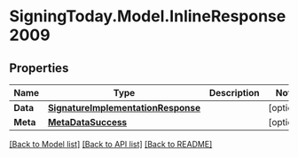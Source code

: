 
# SigningToday.Model.InlineResponse2009

## Properties

Name | Type | Description | Notes
------------ | ------------- | ------------- | -------------
**Data** | [**SignatureImplementationResponse**](SignatureImplementationResponse.md) |  | [optional] 
**Meta** | [**MetaDataSuccess**](MetaDataSuccess.md) |  | [optional] 

[[Back to Model list]](../README.md#documentation-for-models)
[[Back to API list]](../README.md#documentation-for-api-endpoints)
[[Back to README]](../README.md)

